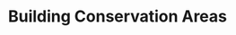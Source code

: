 ---
schema: default
title: Building Conservation Areas
organization: Dumfries and Galloway Council
notes: >-
    
resources:
  - name: Building Conservation Areas ZIP
  - url: >-
      https://data.usmart.io/org/9762f781-5c04-4759-a70b-afc585af1d12/resource?resourceGUID=550e04c6-4e0b-410f-b163-d6803cdbe1ac
  - format: ZIP

  - name: Building Conservation Areas JSON
  - url: >-
      https://api.usmart.io/org/9762f781-5c04-4759-a70b-afc585af1d12/710fb75a-4c63-4d05-a4cd-cb7f5dfd752e/1/urql
  - format: JSON
license: OGL3
category:

  - Built environment, Geospatial

  - Environmental, Architectural, Planning Permissionmaintainer: Dumfries and Galloway Council
maintainer_email: someone@example.com
---